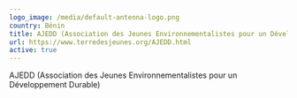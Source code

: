 ```yaml
---
logo_image: /media/default-antenna-logo.png
country: Bénin
title: AJEDD (Association des Jeunes Environnementalistes pour un Développement Durable)
url: https://www.terredesjeunes.org/AJEDD.html
active: true
---
```

AJEDD (Association des Jeunes Environnementalistes pour un Développement Durable)